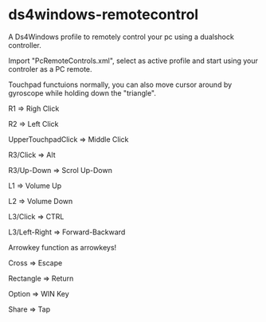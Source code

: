 # ds4windows-remotecontrol
A Ds4Windows profile to remotely control your pc using a dualshock controller.

Import "PcRemoteControls.xml", select as active profile and start using your controler as a PC remote.

Touchpad functuions normally, you can also move cursor around by gyroscope while holding down the "triangle".

R1 => Righ Click

R2 => Left Click

UpperTouchpadClick => Middle Click

R3/Click => Alt

R3/Up-Down => Scrol Up-Down

L1 => Volume Up

L2 => Volume Down

L3/Click => CTRL

L3/Left-Right => Forward-Backward

Arrowkey function as arrowkeys!

Cross => Escape

Rectangle => Return

Option => WIN Key

Share => Tap
